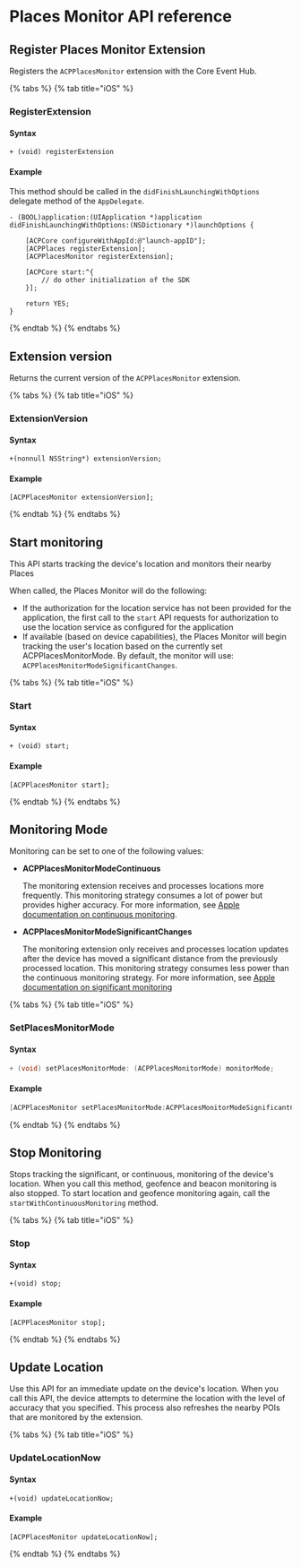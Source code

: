 # Places Monitor API reference

## Register Places Monitor Extension

Registers the `ACPPlacesMonitor` extension with the Core Event Hub.

{% tabs %}
{% tab title="iOS" %}
### RegisterExtension

#### Syntax

```text
+ (void) registerExtension
```

#### Example

This method should be called in the  `didFinishLaunchingWithOptions` delegate method of the `AppDelegate`.

```text
- (BOOL)application:(UIApplication *)application didFinishLaunchingWithOptions:(NSDictionary *)launchOptions {

    [ACPCore configureWithAppId:@"launch-appID"];    
    [ACPPlaces registerExtension];    
    [ACPPlacesMonitor registerExtension];

    [ACPCore start:^{
        // do other initialization of the SDK
    }];

    return YES;
}
```
{% endtab %}
{% endtabs %}

## Extension version

Returns the current version of the `ACPPlacesMonitor` extension.

{% tabs %}
{% tab title="iOS" %}
### ExtensionVersion

#### Syntax

```text
+(nonnull NSString*) extensionVersion;
```

#### Example

```text
[ACPPlacesMonitor extensionVersion];
```
{% endtab %}
{% endtabs %}

## Start monitoring

This API starts tracking the device's location and monitors their nearby Places

When called, the Places Monitor will do the following:

- If the authorization for the location service has not been provided for the application, the first call to the `start` API requests for authorization to use the location service as configured for the application
- If available (based on device capabilities), the Places Monitor will begin tracking the user's location based on the currently set ACPPlacesMonitorMode. By default, the monitor will use: `ACPPlacesMonitorModeSignificantChanges`.

{% tabs %}
{% tab title="iOS" %}

### Start

#### Syntax

```text
+ (void) start;
```

#### Example

```text
[ACPPlacesMonitor start];
```

{% endtab %}
{% endtabs %}

## Monitoring Mode

Monitoring can be set to one of the following values:

* **ACPPlacesMonitorModeContinuous**

  The monitoring extension receives and processes locations more frequently. This monitoring strategy consumes a lot of power but provides higher accuracy. For more information, see [Apple documentation on continuous monitoring](https://developer.apple.com/documentation/corelocation/cllocationmanager/1423750-startupdatinglocation).

* **ACPPlacesMonitorModeSignificantChanges**

  The monitoring extension only receives and processes location updates after the device has moved a significant distance from the previously processed location. This monitoring strategy consumes less power than the continuous monitoring strategy. For more information, see [Apple documentation on significant monitoring](https://developer.apple.com/documentation/corelocation/cllocationmanager/1423531-startmonitoringsignificantlocati)

{% tabs %}
{% tab title="iOS" %}
### SetPlacesMonitorMode

#### Syntax

```objective-c
+ (void) setPlacesMonitorMode: (ACPPlacesMonitorMode) monitorMode;
```

#### Example

```objective-c
[ACPPlacesMonitor setPlacesMonitorMode:ACPPlacesMonitorModeSignificantChanges];
```
{% endtab %}
{% endtabs %}

## Stop Monitoring

Stops tracking the significant, or continuous, monitoring of the device's location. When you call this method, geofence and beacon monitoring is also stopped. To start location and geofence monitoring again, call the `startWithContinuousMonitoring` method.

{% tabs %}
{% tab title="iOS" %}
### Stop

#### Syntax

```text
+(void) stop;
```

#### Example

```text
[ACPPlacesMonitor stop];
```
{% endtab %}
{% endtabs %}

## Update Location

Use this API for an immediate update on the device's location. When you call this API, the device attempts to determine the location with the level of accuracy that you specified. This process also refreshes the nearby POIs that are monitored by the extension.

{% tabs %}
{% tab title="iOS" %}
### UpdateLocationNow

#### Syntax

```text
+(void) updateLocationNow;
```

#### Example

```text
[ACPPlacesMonitor updateLocationNow];
```
{% endtab %}
{% endtabs %}

